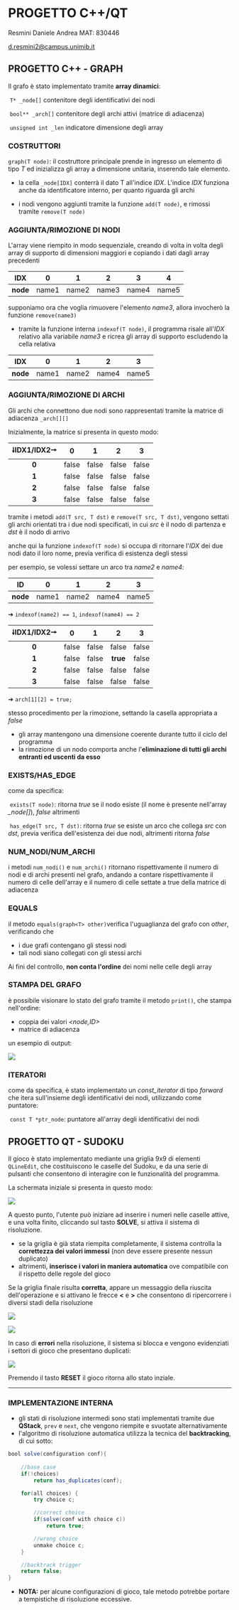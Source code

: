 # PROGETTO C++/QT

Resmini Daniele Andrea	MAT: 830446	

[d.resmini2@campus.unimib.it](mailto:d.resmini2@campus.unimib.it)

## PROGETTO C++ - GRAPH

Il grafo è stato implementato tramite **array dinamici**:

​		`T* _node[]`	contenitore degli identificativi dei nodi

​		`bool** _arch[]`	contenitore degli archi attivi (matrice di adiacenza)

​		`unsigned int _len`	indicatore dimensione degli array

### COSTRUTTORI

`graph(T node)`:	il costruttore principale prende in ingresso un elemento di tipo *T*  ed inizializza gli array a dimensione unitaria, inserendo tale elemento.

- la cella `_node[IDX]` conterrà il dato T all'indice *IDX*. L'indice *IDX* funziona anche da identificatore interno, per quanto riguarda gli archi

- i nodi vengono aggiunti tramite la funzione `add(T node)`, e rimossi tramite `remove(T node)`


### AGGIUNTA/RIMOZIONE DI NODI

L'array viene riempito in modo sequenziale, creando di volta in volta degli array di supporto di dimensioni maggiori e copiando i dati dagli array precedenti

|   IDX    |   0   |   1   |   2   |   3   |   4   |
| :------: | :---: | :---: | :---: | :---: | :---: |
| **node** | name1 | name2 | name3 | name4 | name5 |

supponiamo ora che voglia rimuovere l'elemento *name3*, allora invocherò la funzione `remove(name3)`

- tramite la funzione interna `indexof(T node)`, il programma risale all'*IDX* relativo alla variabile *name3* e ricrea gli array di supporto escludendo la cella relativa

|   IDX    |   0   |   1   |   2   |   3   |
| :------: | :---: | :---: | :---: | :---: |
| **node** | name1 | name2 | name4 | name5 |

### AGGIUNTA/RIMOZIONE DI ARCHI

Gli archi che connettono due nodi sono rappresentati tramite la matrice di adiacenza `_arch[][]`

Inizialmente, la matrice si presenta in questo modo:

| 🠗IDX1/IDX2🠖 |   0   |   1   |   2   |   3   |
| :---------: | :---: | :---: | :---: | :---: |
|    **0**    | false | false | false | false |
|    **1**    | false | false | false | false |
|    **2**    | false | false | false | false |
|    **3**    | false | false | false | false |

tramite i metodi `add(T src, T dst)` e `remove(T src, T dst)`, vengono settati gli archi orientati tra i due nodi specificati, in cui *src* è il nodo di partenza e *dst* è il nodo di arrivo

anche qui la funzione `indexof(T node)` si occupa di ritornare l'*IDX* dei due nodi dato il loro nome, previa verifica di esistenza degli stessi

per esempio, se volessi settare un arco tra *name2* e *name4*:


|    ID    |   0   |   1   |   2   |   3   |
| :------: | :---: | :---: | :---: | :---: |
| **node** | name1 | name2 | name4 | name5 |

➔ `indexof(name2) == 1`, `indexof(name4) == 2`


| 🠗IDX1/IDX2🠖 |   0   |   1   |    2     |   3   |
| :---------: | :---: | :---: | :------: | :---: |
|    **0**    | false | false |  false   | false |
|    **1**    | false | false | **true** | false |
|    **2**    | false | false |  false   | false |
|    **3**    | false | false |  false   | false |

➔ `arch[1][2] = true;`

stesso procedimento per la rimozione, settando la casella appropriata a *false*

- gli array mantengono una dimensione coerente durante tutto il ciclo del programma
- la rimozione di un nodo comporta anche l'**eliminazione di tutti gli archi entranti ed uscenti da esso**

### EXISTS/HAS_EDGE

come da specifica:

​	`exists(T node)`: ritorna *true* se il nodo esiste (il nome è presente nell'array *_node[]*), *false* altrimenti

​	`has_edge(T src, T dst)`: ritorna *true* se esiste un arco che collega *src* con *dst*, previa verifica dell'esistenza dei due nodi, altrimenti ritorna *false*

### NUM_NODI/NUM_ARCHI

i metodi `num_nodi()` e `num_archi()` ritornano rispettivamente il numero di nodi e di archi presenti nel grafo, andando a contare rispettivamente il numero di celle dell'array e il numero di celle settate a true della matrice di adiacenza

### EQUALS

il metodo `equals(graph<T> other)`verifica l'uguaglianza del grafo con *other*, verificando che

- i due grafi contengano gli stessi nodi
- tali nodi siano collegati con gli stessi archi

Ai fini del controllo, **non conta l'ordine** dei nomi nelle celle degli array

### STAMPA DEL GRAFO

è possibile visionare lo stato del grafo tramite il metodo `print()`, che stampa nell'ordine:

- coppia dei valori *<node,ID>* 
- matrice di adiacenza

un esempio di output:

![](https://drive.google.com/uc?id=1EdUMJgk6XgMskG9rBsHwLktEacjiD03Q)

### ITERATORI

come da specifica, è stato implementato un *const_iterator* di tipo *forward* che itera sull'insieme degli identificativi dei nodi, utilizzando come puntatore:

​	`const T *ptr_node`: puntatore all'array degli identificativi dei nodi

## PROGETTO QT - SUDOKU

Il gioco è stato implementato mediante una griglia 9x9 di elementi `QLineEdit`, che costituiscono le caselle del Sudoku, e da una serie di pulsanti che consentono di interagire con le funzionalità del programma.

La schermata iniziale si presenta in questo modo:

![](https://drive.google.com/uc?id=1ml0DOFokMlxbVDfNr6TeO7v2Q7opI_tb)



A questo punto, l'utente può iniziare ad inserire i numeri nelle caselle attive, e una volta finito, cliccando sul tasto **SOLVE**, si attiva il sistema di risoluzione.

- se la griglia è già stata riempita completamente, il sistema controlla la **correttezza dei valori immessi** (non deve essere presente nessun duplicato)
- altrimenti, **inserisce i valori in maniera automatica** ove compatibile con il rispetto delle regole del gioco

Se la griglia finale risulta **corretta**, appare un messaggio della riuscita dell'operazione e si attivano le frecce **<** e **>** che consentono di ripercorrere i diversi stadi della risoluzione

![](https://drive.google.com/uc?id=1iPhUp_rd6dnk2Oq-mZsNmmVKitUT8uF8)



![](https://drive.google.com/uc?id=1gj3kUQ5cBmyTAdk145euWexsRBuy7RaA)



In caso di **errori** nella risoluzione, il sistema si blocca e vengono evidenziati i settori di gioco che presentano duplicati:

![](https://drive.google.com/uc?id=1p6BoEZhLEGVHVyPVxHOmwgs5kaDUTZ2v)



Premendo il tasto **RESET** il gioco ritorna allo stato inziale.

------

### IMPLEMENTAZIONE INTERNA

- gli stati di risoluzione intermedi sono stati implementati tramite due **QStack**, `prev` e `next`, che vengono riempite e svuotate alternativamente
- l'algoritmo di risoluzione automatica utilizza la tecnica del **backtracking**, di cui sotto:

```java
bool solve(configuration conf){
	
	//base case
	if(!choices)
		return has_duplicates(conf);

	for(all choices) {
		try choice c;

		//correct choice
		if(solve(conf with choice c))
			return true;

		//wrong choice
		unmake choice c;
	}

    //backtrack trigger
	return false;
}
```

- **NOTA:** per alcune configurazioni di gioco, tale metodo potrebbe portare a tempistiche di risoluzione eccessive.